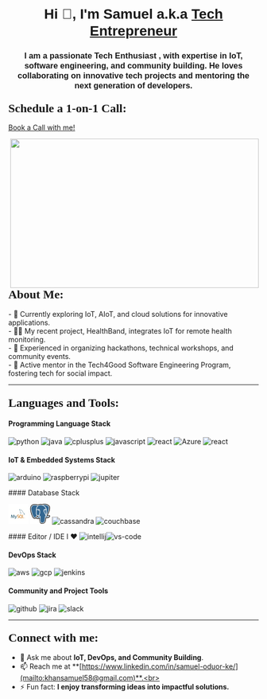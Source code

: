 <!-- Header Section -->
<h1 align="center"><font face="Arial">Hi 👋, I'm Samuel a.k.a <a href="https://www.linkedin.com/in/samuel-oduor-ke/">Tech Entrepreneur </a></font></h1>
<h3 align="center"><font face="Arial">I am a passionate Tech Enthusiast , with expertise in IoT, software engineering, and community building. He loves collaborating on innovative tech projects and mentoring the next generation of developers.</font></h3>

<!-- Schedule a 1-on-1 Call Section -->
<h3 align="left"><font size="+2" face="Verdana">Schedule a 1-on-1 Call:</font></h3>
<p align="left">
 
 <a href="https://linktr.ee/samuel_oduor"> Book a Call with me! </a>

</p>

<!-- GIF -->
<img align="right" height="300" width="500" src="https://raw.githubusercontent.com/khansamuel/khansamuel-/main/Dark Blue Happy New Year Instagram Post.gif" /> 




<!-- About Me Section -->
<h3 align="left"><font size="+2" face="Verdana">About Me:</font></h3>
- 🌱 Currently exploring IoT, AIoT, and cloud solutions for innovative applications.<br>
- 👨‍💻 My recent project, HealthBand, integrates IoT for remote health monitoring.<br>
- 🔧 Experienced in organizing hackathons, technical workshops, and community events.<br>
- 🚀 Active mentor in the Tech4Good Software Engineering Program, fostering tech for social impact.<br>

---

<!-- Languages and Tools Section -->
<h3 align="left"><font size="+2" face="Verdana">Languages and Tools:</font></h3>

#### Programming Language Stack
<p align="left">
  <img src="https://www.vectorlogo.zone/logos/python/python-icon.svg" alt="python" title="python" width="40" height="40"/>
  <img src="https://www.vectorlogo.zone/logos/java/java-icon.svg" alt="java" title="java" width="40" height="40"/>
  <img src="https://www.vectorlogo.zone/logos/isocpp/isocpp-icon.svg" alt="cplusplus" title="cplusplus" width="40" height="40"/>
  <img src="https://www.vectorlogo.zone/logos/javascript/javascript-icon.svg" alt="javascript" title="javascript" width="40" height="40"/>
<img src="https://www.vectorlogo.zone/logos/php/php-ar21.svg" alt="react" title="react" width="40" height="40"/>
<img src="https://www.vectorlogo.zone/logos/microsoft_azure/microsoft_azure-ar21.svg" alt="Azure" title="react" width="40" height="40"/>
<img src="https://www.vectorlogo.zone/logos/w3_html5/w3_html5-ar21.svg" alt="react" title="html" width="40" height="40"/>


  
</p>

#### IoT & Embedded Systems Stack
<p align="left">
  <img src="https://www.vectorlogo.zone/logos/arduino/arduino-icon.svg" alt="arduino" title="arduino" width="40" height="40"/>
  <img src="https://www.vectorlogo.zone/logos/raspberrypi/raspberrypi-icon.svg" alt="raspberrypi" title="raspberrypi" width="40" height="40"/>
<img src="https://www.vectorlogo.zone/logos/jupyter/jupyter-ar21.svg" alt="jupiter" title="jupiter" width="40" height="40"/>

  
</p>
#### Database Stack
<p align="left"><img src="https://raw.githubusercontent.com/github/explore/80688e429a7d4ef2fca1e82350fe8e3517d3494d/topics/mysql/mysql.png" alt="mysql" title="mysql" width="40" height="40"/>  <img src="https://raw.githubusercontent.com/github/explore/80688e429a7d4ef2fca1e82350fe8e3517d3494d/topics/postgresql/postgresql.png" alt="postgresql" title="postgresql" width="40" height="40"/>  <img src="https://www.vectorlogo.zone/logos/apache_cassandra/apache_cassandra-icon.svg" alt="cassandra" title="cassandra" width="40" height="40"/> <img src="https://www.vectorlogo.zone/logos/couchbase/couchbase-icon.svg" alt="couchbase" title="couchbase" width="40" height="40"/> </p>
#### Editor / IDE I ♥
<img src="https://cdn.worldvectorlogo.com/logos/intellij-idea-1.svg" alt="intellij" title="intellij" width="40" height="40"/><img src="https://www.vectorlogo.zone/logos/visualstudio_code/visualstudio_code-icon.svg" alt="vs-code" title="vs-code" width="40" height="40"/> </p>



#### DevOps Stack 
<p align="left">
  <img src="https://www.vectorlogo.zone/logos/amazon_aws/amazon_aws-icon.svg" alt="aws" title="aws" width="40" height="40"/>
  <img src="https://www.vectorlogo.zone/logos/google_cloud/google_cloud-icon.svg" alt="gcp" title="gcp" width="40" height="40"/>
  <img src="https://www.vectorlogo.zone/logos/jenkins/jenkins-icon.svg" alt="jenkins" title="jenkins" width="40" height="40"/>
</p>

#### Community and Project Tools
<p align="left">
  <img src="https://www.vectorlogo.zone/logos/github/github-icon.svg" alt="github" title="github" width="40" height="40"/>
  <img src="https://www.vectorlogo.zone/logos/atlassian_jira/atlassian_jira-icon.svg" alt="jira" title="jira" width="40" height="40"/>
  <img src="https://www.vectorlogo.zone/logos/slack/slack-icon.svg" alt="slack" title="slack" width="40" height="40"/>
</p>

---

<!-- Contact Section -->
<h3 align="left"><font size="+2" face="Verdana">Connect with me:</font></h3>
<p align="left">
</p>

- 💬 Ask me about **IoT, DevOps, and Community Building**.<br>
- 📫 Reach me at **[https://www.linkedin.com/in/samuel-oduor-ke/](mailto:khansamuel58@gmail.com)**.<br>
- ⚡ Fun fact: **I enjoy transforming ideas into impactful solutions.**
